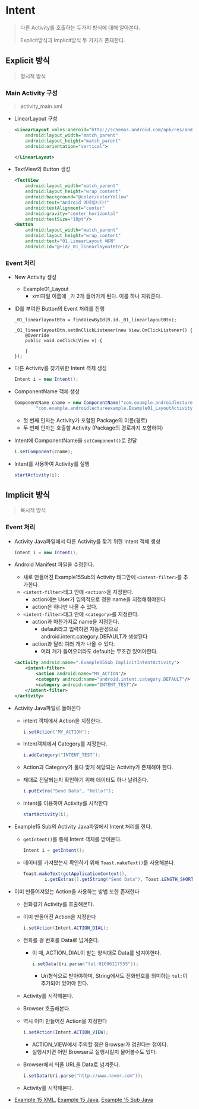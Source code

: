 # Intent

> 다른 Activity를 호출하는 두가지 방식에 대해 알아본다.
>
> Explicit방식과 Implicit방식 두 가지가 존재한다.

## Explicit 방식

> 명시적 방식

### Main Activity 구성

> activity_main.xml

* LinearLayout 구성

  ```xml
  <LinearLayout xmlns:android="http://schemas.android.com/apk/res/android"
      android:layout_width="match_parent"
      android:layout_height="match_parent"
      android:orientation="vertical">
  
  </LinearLayout>
  ```

* TextView와 Button 생성

  ```xml
  <TextView
      android:layout_width="match_parent"
      android:layout_height="wrap_content"
      android:background="@color/colorYellow"
      android:text="Android 예제입니다!"
      android:textAlignment="center"
      android:gravity="center_horizontal"
      android:textSize="10pt"/>
  <Button
      android:layout_width="match_parent"
      android:layout_height="wrap_content"
      android:text="01.LinearLayout 예제"
      android:id="@+id/_01_linearlayoutBtn"/>
  ```

### Event 처리

* New Activity 생성
  * Example01_Layout
    * xml파일 이름에 `_`가 2개 들어가게 된다. 이를 하나 지워준다.

* ID를 부여한 Button의 Event 처리를 진행

  ```
  _01_linearlayoutBtn = findViewById(R.id._01_linearlayoutBtn);
  
  _01_linearlayoutBtn.setOnClickListener(new View.OnClickListener() {
      @Override
      public void onClick(View v) {
          
      }
  });
  ```

* 다른 Activity를 찾기위한 Intent 객체 생성

  ```java
  Intent i = new Intent();
  ```

* ComponentName 객체 생성

  ```java
  ComponentName cname = new ComponentName("com.example.androidlectureexample",
          "com.example.androidlectureexample.Example01_LayoutActivity");
  ```

  * 첫 번째 인자는 Activity가 포함된 Package의 이름(경로)
  * 두 번째 인자는 호출할 Activity (Package의 경로까지 포함하여)

* Intent에 ComponentName을 `setComponent()`로 전달

  ```java
  i.setComponent(cname);
  ```

* Intent를 사용하여 Activity를 실행

  ```java
  startActivity(i);
  ```

## Implicit 방식

> 묵시적 방식

### Event 처리

* Activity Java파일에서 다른 Activity를 찾기 위한 Intent 객체 생성

  ```java
  Intent i = new Intent();
  ```

* Android Manifest 파일을 수정한다.

  * 새로 만들어진 Example15Sub의 Activity 태그안에 `<intent-filter>`를 추가한다.
  * `<intent-filter>`태그 안에 `<action>`을 지정한다.
    * action에는 User가 임의적으로 정한 name을 지정해줘야한다
    * action은 하나만 나올 수 있다.
  * `<intent-filter>`태그 안에 `<category>`를 지정한다.
    * action과 마찬가지로 name을 지정한다.
      * default라고 입력하면 자동완성으로 android.intent.category.DEFAULT가 생성된다
    * action과 달리 여러 개가 나올 수 있다.
      * 여러 개가 들어오더라도 default는 무조건 있어야한다.

  ```xml
  <activity android:name=".Example15Sub_ImplicitIntentActivity">
      <intent-filter>
          <action android:name="MY_ACTION"/>
          <category android:name="android.intent.category.DEFAULT"/>
          <category android:name="INTENT_TEST"/>
      </intent-filter>
  </activity>
  ```

* Activity Java파일로 돌아온다

  * intent 객체에서 Action을 지정한다.

    ```java
    i.setAction("MY_ACTION");
    ```

  * Intent객체에서 Category를 지정한다.

    ```java
    i.addCategory("INTENT_TEST");
    ```

  * Action과 Category가 둘다 맞게 해당되는 Activity가 존재해야 한다.

  * 제대로 전달되는지 확인하기 위해 데이터도 하나 날려준다.

    ```java
    i.putExtra("Send Data", "Hello!");
    ```

  * Intent를 이용하여 Activity를 시작한다

    ```java
    startActivity(i);
    ```

* Example15 Sub의 Activity Java파일에서 Intent 처리를 한다.

  * `getIntent()`를 통해 Intent 객체를 받아온다.

    ```java
    Intent i = getIntent();
    ```

  * 데이터를 가져왔는지 확인하기 위해 `Toast.makeText()`를 사용해본다.

    ```java
    Toast.makeText(getApplicationContext(),
            i.getExtras().getString("Send Data"), Toast.LENGTH_SHORT).show();
    ```

* 이미 만들어져있는 Action을 사용하는 방법 또한 존재한다

  * 전화걸기 Activity를 호출해본다.

  * 이미 만들어진 Action을 지정한다

    ```java
    i.setAction(Intent.ACTION_DIAL);
    ```

  * 전화를 걸 번호를 Data로 넘겨준다.

    * 이 때, ACTION_DIAL이 받는 양식대로 Data를 넘겨야한다.

      ```java
      i.setData(Uri.parse("tel:01096117555"));
      ```

      * Uri형식으로 받아야하며, String에서도 전화번호를 의미하는 `tel:`이 추가되어 있어야 한다.

  * Activity를 시작해본다.

  * Browser 호출해본다.

  * 역시 이미 만들어진 Action을 지정한다

    ```java
    i.setAction(Intent.ACTION_VIEW);
    ```

    * ACTION_VIEW에서 주의할 점은 Browser가 겹친다는 점이다.
    * 실행시키면 어떤 Browser로 실행시킬지 물어볼수도 있다.

  * Browser에서 띄울 URL을 Data로 넘겨준다.

    ```java
    i.setData(Uri.parse("http://www.naver.com"));
    ```

  * Activity를 시작해본다.
  
* [Example 15 XML](https://github.com/TunaHG/Android_Workspace/blob/master/AndroidLectureExample/app/src/main/res/layout/activity_example15_implicit_intent.xml), [Example 15 Java](https://github.com/TunaHG/Android_Workspace/blob/master/AndroidLectureExample/app/src/main/java/com/example/androidlectureexample/Example15_ImplicitIntentActivity.java), [Example 15 Sub Java](https://github.com/TunaHG/Android_Workspace/blob/master/AndroidLectureExample/app/src/main/java/com/example/androidlectureexample/Example15Sub_ImplicitIntentActivity.java)
